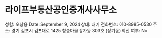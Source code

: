 # 라이프부동산공인중개사사무소

성함: 오상용
Date: September 9, 2024
상태: 대기
전화번호: 010-8985-0530
주소: 경기 김포시 김포대로 1425 청송마을 상가동 303호 (장기동)
회신 여부: No